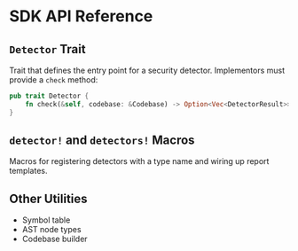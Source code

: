 # SDK API Reference

## `Detector` Trait

Trait that defines the entry point for a security detector. Implementors must provide a `check` method:

```rust
pub trait Detector {
    fn check(&self, codebase: &Codebase) -> Option<Vec<DetectorResult>>;
}
```

## `detector!` and `detectors!` Macros

Macros for registering detectors with a type name and wiring up report templates.

## Other Utilities

- Symbol table
- AST node types
- Codebase builder